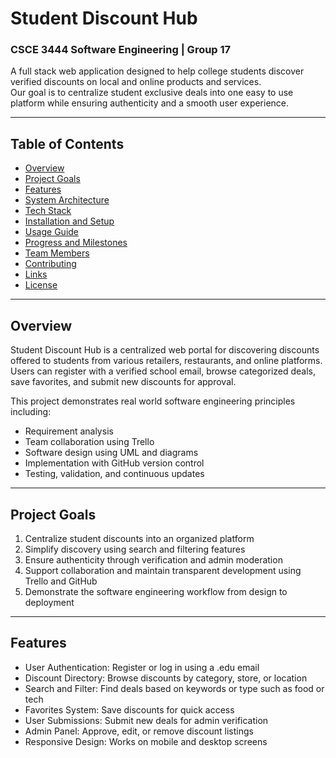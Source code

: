 # Student Discount Hub
### CSCE 3444 Software Engineering | Group 17

A full stack web application designed to help college students discover verified discounts on local and online products and services.  
Our goal is to centralize student exclusive deals into one easy to use platform while ensuring authenticity and a smooth user experience.

---

## Table of Contents
- [Overview](#overview)
- [Project Goals](#project-goals)
- [Features](#features)
- [System Architecture](#system-architecture)
- [Tech Stack](#tech-stack)
- [Installation and Setup](#installation-and-setup)
- [Usage Guide](#usage-guide)
- [Progress and Milestones](#progress-and-milestones)
- [Team Members](#team-members)
- [Contributing](#contributing)
- [Links](#links)
- [License](#license)

---

## Overview
Student Discount Hub is a centralized web portal for discovering discounts offered to students from various retailers, restaurants, and online platforms.  
Users can register with a verified school email, browse categorized deals, save favorites, and submit new discounts for approval.

This project demonstrates real world software engineering principles including:
- Requirement analysis
- Team collaboration using Trello
- Software design using UML and diagrams
- Implementation with GitHub version control
- Testing, validation, and continuous updates

---

## Project Goals
1. Centralize student discounts into an organized platform  
2. Simplify discovery using search and filtering features  
3. Ensure authenticity through verification and admin moderation  
4. Support collaboration and maintain transparent development using Trello and GitHub  
5. Demonstrate the software engineering workflow from design to deployment

---

## Features
- User Authentication: Register or log in using a .edu email  
- Discount Directory: Browse discounts by category, store, or location  
- Search and Filter: Find deals based on keywords or type such as food or tech  
- Favorites System: Save discounts for quick access  
- User Submissions: Submit new deals for admin verification  
- Admin Panel: Approve, edit, or remove discount listings  
- Responsive Design: Works on mobile and desktop screens
